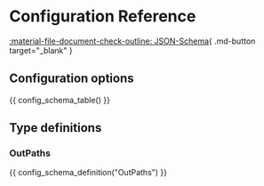 # Configuration Reference

[:material-file-document-check-outline: JSON-Schema](/json-schema/config_schema.json){ .md-button target="_blank" }

## Configuration options

{{ config_schema_table() }}

## Type definitions

### OutPaths

{{ config_schema_definition("OutPaths") }}

